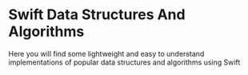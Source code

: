 # Swift Data Structures And Algorithms
Here you will find some lightweight and easy to understand implementations of popular data structures and algorithms using Swift
